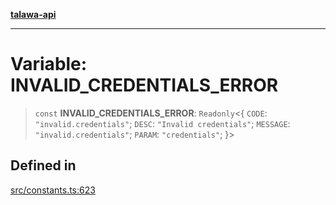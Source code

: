 [**talawa-api**](../../README.md)

***

# Variable: INVALID\_CREDENTIALS\_ERROR

> `const` **INVALID\_CREDENTIALS\_ERROR**: `Readonly`\<\{ `CODE`: `"invalid.credentials"`; `DESC`: `"Invalid credentials"`; `MESSAGE`: `"invalid.credentials"`; `PARAM`: `"credentials"`; \}\>

## Defined in

[src/constants.ts:623](https://github.com/Suyash878/talawa-api/blob/e4413cec641a837926071678fed3c7f67234e31e/src/constants.ts#L623)
